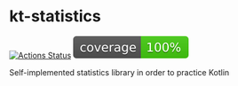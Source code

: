 # kt-statistics

[![Actions Status](https://github.com/AlexMiroshnikov/kt-statistics/workflows/CI/badge.svg)](https://github.com/AlexMiroshnikov/kt-statistics/actions)
![Code coverage](https://github.com/AlexMiroshnikov/kt-statistics/blob/main/.github/badges/jacoco.svg)

Self-implemented statistics library in order to practice Kotlin
